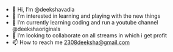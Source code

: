 - 👋 Hi, I’m @deekshavadla
- 👀 I’m interested in learning and playing with the new things
- 🌱 I’m currently learning coding and run a youtube channel @deekshaoriginals
- 💞️ I’m looking to collaborate on all streams in which i get profit
- 📫 How to reach me 2308deeksha@gmail.com

<!---
2308deeksha/2308deeksha is a ✨ special ✨ repository because its `README.md` (this file) appears on your GitHub profile.
You can click the Preview link to take a look at your changes.
--->
